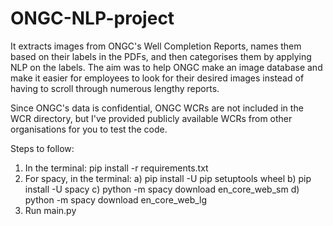 # ONGC-NLP-project
It extracts images from ONGC's Well Completion Reports, names them based on their labels in the PDFs, and then categorises them by applying NLP on the labels. The aim was to help ONGC make an image database and make it easier for employees to look for their desired images instead of having to scroll through numerous lengthy reports.

Since ONGC's data is confidential, ONGC WCRs are not included in the WCR directory, but I've provided publicly available WCRs from other organisations for you to test the code.

Steps to follow:
1) In the terminal: 
    pip install -r requirements.txt
2) For spacy, in the terminal:
    a) pip install -U pip setuptools wheel
    b) pip install -U spacy
    c) python -m spacy download en_core_web_sm
    d) python -m spacy download en_core_web_lg
3) Run main.py

